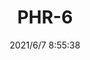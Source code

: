 ﻿---
layout: post 
title: PHR-6
is_home: true
tags: PH S20
categories: wire-harness
overview: 
series: 
part_number: 0578-1
thumb_img: 
small_img: static/202106/578-20210607.jpg
date: 2021/6/7 8:55:38
---



